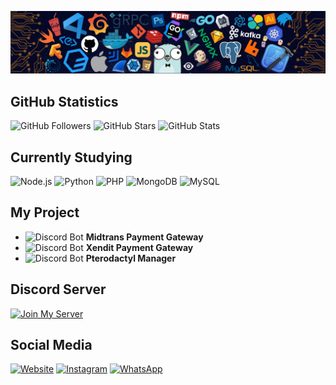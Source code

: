 ![Alt Text](https://raw.githubusercontent.com/GovindSingh9447/GovindSingh9447/refs/heads/main/WEBP/footer.webp)

## GitHub Statistics
![GitHub Followers](https://img.shields.io/github/followers/<D3terjenn>?label=Followers&style=social)
![GitHub Stars](https://img.shields.io/github/stars/<D3terjenn>?label=Stars&style=social)
![GitHub Stats](https://github-readme-stats.vercel.app/api?username=<D3terjenn>&show_icons=true&hide_title=true&hide=prs,issues&theme=radical)


## Currently Studying
![Node.js](https://img.shields.io/badge/-Node.js-339933?style=flat-square&logo=node.js&logoColor=white)
![Python](https://img.shields.io/badge/-Python-3776AB?style=flat-square&logo=python&logoColor=white)
![PHP](https://img.shields.io/badge/-PHP-777BB4?style=flat-square&logo=php&logoColor=white)
![MongoDB](https://img.shields.io/badge/-MongoDB-47A248?style=flat-square&logo=mongodb&logoColor=white)
![MySQL](https://img.shields.io/badge/-MySQL-4479A1?style=flat-square&logo=mysql&logoColor=white)

## My Project
- ![Discord Bot](https://img.shields.io/badge/-DISCORD%20BOT-5865F2?style=flat-square&logo=discord&logoColor=white) **Midtrans Payment Gateway**
- ![Discord Bot](https://img.shields.io/badge/-DISCORD%20BOT-5865F2?style=flat-square&logo=discord&logoColor=white) **Xendit Payment Gateway**
- ![Discord Bot](https://img.shields.io/badge/-DISCORD%20BOT-5865F2?style=flat-square&logo=discord&logoColor=white) **Pterodactyl Manager**

## Discord Server
[![Join My Server](https://invidget.switchblade.xyz/your-server-id)](https://discord.gg/your-invite-link)

## Social Media
[![Website](https://img.shields.io/badge/-WEBSITE-000?style=flat-square&logo=internet-explorer&logoColor=white)](https://yourwebsite.com)
[![Instagram](https://img.shields.io/badge/-INSTAGRAM-E4405F?style=flat-square&logo=instagram&logoColor=white)](https://instagram.com/yourprofile)
[![WhatsApp](https://img.shields.io/badge/-WHATSAPP-25D366?style=flat-square&logo=whatsapp&logoColor=white)](https://wa.me/yourwhatsappnumber)

